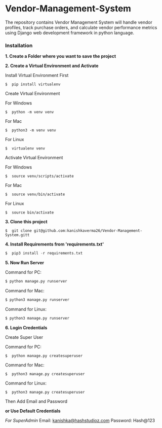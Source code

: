 # Vendor-Management-System
The repository contains Vendor Management System will handle vendor profiles, track purchase orders, and calculate vendor performance metrics using Django web development framework in python language.

### Installation
**1. Create a Folder where you want to save the project**

**2. Create a Virtual Environment and Activate**

Install Virtual Environment First
```
$  pip install virtualenv
```

Create Virtual Environment

For Windows
```
$  python -m venv venv
```
For Mac
```
$  python3 -m venv venv
```
For Linux
```
$  virtualenv venv
```

Activate Virtual Environment

For Windows
```
$  source venv/scripts/activate
```
For Mac
```
$  source venv/bin/activate
```

For Linux
```
$  source bin/activate
```

**3. Clone this project**
```
$  git clone git@github.com:kanishkaverma26/Vendor-Management-System.gitt
```

**4. Install Requirements from 'requirements.txt'**
```python
$  pip3 install -r requirements.txt
```

**5. Now Run Server**

Command for PC:
```python
$ python manage.py runserver
```

Command for Mac:
```python
$ python3 manage.py runserver
```

Command for Linux:
```python
$ python3 manage.py runserver
```

**6. Login Credentials**

Create Super User

Command for PC:
```
$  python manage.py createsuperuser
```

Command for Mac:
```
$  python3 manage.py createsuperuser
```

Command for Linux:
```
$  python3 manage.py createsuperuser
```



Then Add Email and Password

**or Use Default Credentials**

*For SuperAdmin*
Email: kanishka@hashstudioz.com
Password: Hash@123
